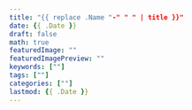 ```yaml
---
title: "{{ replace .Name "-" " " | title }}"
date: {{ .Date }}
draft: false
math: true
featuredImage: ""
featuredImagePreview: ""
keywords: [""]
tags: [""]
categories: [""]
lastmod: {{ .Date }}
---
```

